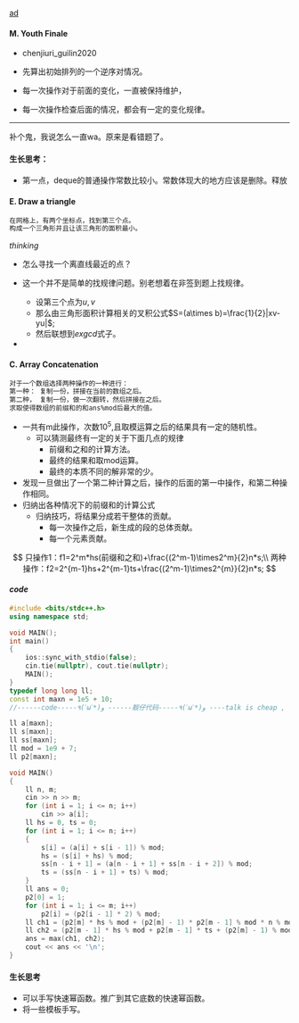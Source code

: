 [ad](https://codeforces.com/group/cQGUBWxrFs/contest/407470/problem/M)

#### M. Youth Finale

- chenjiuri_guilin2020

- 先算出初始排列的一个逆序对情况。
- 每一次操作对于前面的变化，一直被保持维护，
- 每一次操作检查后面的情况，都会有一定的变化规律。

-----

补个鬼，我说怎么一直wa。原来是看错题了。

#### 生长思考：

- 第一点，deque的普通操作常数比较小。常数体现大的地方应该是删除。释放

#### E. Draw a triangle

```txt
在网格上，有两个坐标点，找到第三个点。
构成一个三角形并且让该三角形的面积最小。
```

$thinking$

- 怎么寻找一个离直线最近的点？
- 这一个并不是简单的找规律问题。别老想着在非签到题上找规律。
  - 设第三个点为$u,v$
  - 那么由三角形面积计算相关的叉积公式$S=(a\times b)=\frac{1}{2}|xv-yu|$;
  - 然后联想到$exgcd$式子。

- 

#### C. Array Concatenation

```txt
对于一个数组选择两种操作的一种进行：
第一种： 复制一份，拼接在当前的数组之后。
第二种， 复制一份，做一次翻转，然后拼接在之后。
求取使得数组的前缀和的和ans%mod后最大的值。
```

- 一共有m此操作，次数$10^5$,且取模运算之后的结果具有一定的随机性。
  - 可以猜测最终有一定的关于下面几点的规律
    - 前缀和之和的计算方法。
    - 最终的结果和取mod运算。
    - 最终的本质不同的解非常的少。
- 发现一旦做出了一个第二种计算之后，操作的后面的第一中操作，和第二种操作相同。
- 归纳出各种情况下的前缀和的计算公式
  - 归纳技巧，将结果分成若干整体的贡献。
    - 每一次操作之后，新生成的段的总体贡献。
    - 每一个元素贡献。

$$
只操作1：f1=2^m*hs(前缀和之和)+\frac{(2^m-1)\times2^m}{2}n*s;\\
两种操作：f2=2^{m-1}hs+2^{m-1}ts+\frac{(2^m-1)\times2^{m}}{2}n*s;
$$

#### $code$

```cpp
#include <bits/stdc++.h>
using namespace std;

void MAIN();
int main()
{
    ios::sync_with_stdio(false);
    cin.tie(nullptr), cout.tie(nullptr);
    MAIN();
}
typedef long long ll;
const int maxn = 1e5 + 10;
//------code-----٩(ˊωˋ*)و ------靓仔代码-----٩(ˊωˋ*)و ----talk is cheap , show me the code--------

ll a[maxn];
ll s[maxn];
ll ss[maxn];
ll mod = 1e9 + 7;
ll p2[maxn];

void MAIN()
{
    ll n, m;
    cin >> n >> m;
    for (int i = 1; i <= n; i++)
        cin >> a[i];
    ll hs = 0, ts = 0;
    for (int i = 1; i <= n; i++)
    {
        s[i] = (a[i] + s[i - 1]) % mod;
        hs = (s[i] + hs) % mod;
        ss[n - i + 1] = (a[n - i + 1] + ss[n - i + 2]) % mod;
        ts = (ss[n - i + 1] + ts) % mod;
    }
    ll ans = 0;
    p2[0] = 1;
    for (int i = 1; i <= m; i++)
        p2[i] = (p2[i - 1] * 2) % mod;
    ll ch1 = (p2[m] * hs % mod + (p2[m] - 1) * p2[m - 1] % mod * n % mod * s[n]) % mod;
    ll ch2 = (p2[m - 1] * hs % mod + p2[m - 1] * ts + (p2[m] - 1) % mod * p2[m - 1] % mod * n % mod * s[n] % mod) % mod;
    ans = max(ch1, ch2);
    cout << ans << '\n';
}
```

#### 生长思考

- 可以手写快速幂函数。推广到其它底数的快速幂函数。
- 将一些模板手写。
